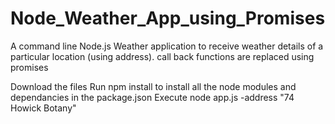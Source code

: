 # Node_Weather_App_using_Promises
A command line Node.js Weather application to receive weather details of a particular location (using address). call back functions are replaced using promises 

Download the files Run npm install to install all the node modules and dependancies in the package.json Execute node app.js -address "74 Howick Botany"
